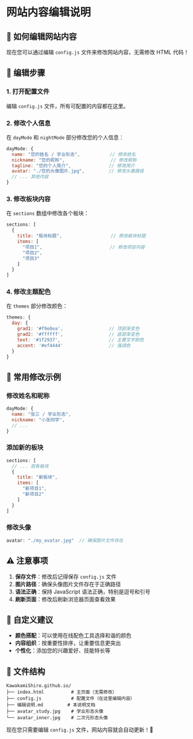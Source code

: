 # 网站内容编辑说明

## 📝 如何编辑网站内容

现在您可以通过编辑 `config.js` 文件来修改网站内容，无需修改 HTML 代码！

## 🎯 编辑步骤

### 1. 打开配置文件
编辑 `config.js` 文件，所有可配置的内容都在这里。

### 2. 修改个人信息
在 `dayMode` 和 `nightMode` 部分修改您的个人信息：

```javascript
dayMode: {
  name: "您的姓名 / 学业形态",           // 修改姓名
  nickname: "您的昵称",                 // 修改昵称
  tagline: "您的个人简介",              // 修改简介
  avatar: "./您的头像图片.jpg",         // 修改头像路径
  // ... 其他内容
}
```

### 3. 修改板块内容
在 `sections` 数组中修改各个板块：

```javascript
sections: [
  {
    title: "板块标题",                  // 修改板块标题
    items: [
      "项目1",                         // 修改项目内容
      "项目2",
      "项目3"
    ]
  }
]
```

### 4. 修改主题配色
在 `themes` 部分修改颜色：

```javascript
themes: {
  day: {
    grad1: '#f9e8ea',                 // 顶部渐变色
    grad2: '#ffffff',                 // 底部渐变色
    text: '#1f2937',                  // 主要文字颜色
    accent: '#ef4444'                 // 强调色
  }
}
```

## 🔧 常用修改示例

### 修改姓名和昵称
```javascript
dayMode: {
  name: "张三 / 学业形态",
  nickname: "小张同学",
  // ...
}
```

### 添加新的板块
```javascript
sections: [
  // ... 现有板块
  {
    title: "新板块",
    items: [
      "新项目1",
      "新项目2"
    ]
  }
]
```

### 修改头像
```javascript
avatar: "./my_avatar.jpg"  // 确保图片文件存在
```

## ⚠️ 注意事项

1. **保存文件**：修改后记得保存 `config.js` 文件
2. **图片路径**：确保头像图片文件存在于正确路径
3. **语法正确**：保持 JavaScript 语法正确，特别是逗号和引号
4. **刷新页面**：修改后刷新浏览器页面查看效果

## 🎨 自定义建议

- **颜色搭配**：可以使用在线配色工具选择和谐的颜色
- **内容组织**：按重要性排序，让重要信息更突出
- **个性化**：添加您的兴趣爱好、技能特长等

## 📁 文件结构

```
KawakamiShiro.github.io/
├── index.html          # 主页面（无需修改）
├── config.js           # 配置文件（在这里编辑内容）
├── 编辑说明.md         # 本说明文档
├── avatar_study.jpg    # 学业形态头像
└── avatar_inner.jpg    # 二次元形态头像
```

现在您只需要编辑 `config.js` 文件，网站内容就会自动更新！🎉
